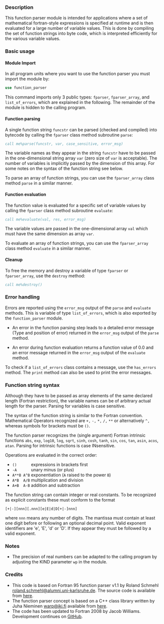 ### Description

This function parser module is intended for applications where a set of
mathematical fortran-style expressions is specified at runtime and is
then evaluated for a large number of variable values. This is done by
compiling the set of function strings into byte code, which is
interpreted efficiently for the various variable values.

### Basic usage

#### Module Import

In all program units where you want to use the function parser
you must import the module by:

```fortran
use function_parser
```

This command imports only 3 public types: `fparser`, `fparser_array`, and
`list_of_errors`, which are explained in the following. The remainder of the
module is hidden to the calling program.

#### Function parsing

A single function string `funcstr` can be parsed (checked and compiled) into
bytecode by calling the `fparser` class method subroutine `parse`:

```fortran
call me%parse(funcstr, var, case_sensitive, error_msg)
```

The variable names as they appear in the string `funcstr` have to be passed
in the one-dimensional string array `var` (zero size of `var` is acceptable).
The number of variables is implicitly passed by the dimension of this array.
For some notes on the syntax of the function string see below.

To parse an array of function strings, you can use the `fparser_array` class
method `parse` in a similar manner.

#### Function evaluation

The function value is evaluated for a specific set of variable values
by calling the `fparser` class method subroutine `evaluate`:

```fortran
call me%evaluate(val, res, error_msg)
```

The variable values are passed in the one-dimensional array `val` which must
have the same dimension as array `var`.

To evaluate an array of function strings, you can use the `fparser_array` class
method `evaluate` in a similar manner.

#### Cleanup

To free the memory and destroy a variable of type `fparser` or `fparser_array`,
use the `destroy` method:

```fortran
call me%destroy()
```

### Error handling

Errors are reported using the `error_msg` output of the `parse` and `evaluate`
methods. This is variable of type `list_of_errors`, which is also exported
by the `function_parser` module.

* An error in the function parsing step leads to a detailed error message
(Type and position of error) returned in the `error_msg` output of the
`parse` method.

* An error during function evaluation returns a function value of 0.0 and
an error message returned in the `error_msg` output of the
`evaluate` method.

To check if a `list_of_errors` class contains a message, use the
`has_errors` method.
The `print` method can also be used to print the error messages.

### Function string syntax

Although they have to be passed as array elements of the same declared
length (Fortran restriction), the variable names can be of arbitrary
actual length for the parser. Parsing for variables is case sensitive.

The syntax of the function string is similar to the Fortran convention.
Mathematical Operators recognized are `+,` `-,` `*,` `/,` `**` or alternatively `^,`
whereas symbols for brackets must be `()`.

The function parser recognizes the (single argument) Fortran intrinsic
functions `abs`, `exp`, `log10`, `log`, `sqrt`, `sinh`, `cosh`, `tanh`,
`sin`, `cos`, `tan`, `asin`, `acos`, `atan`. Parsing for intrinsic
functions is case INsensitive.

Operations are evaluated in the correct order:

* `()      `    expressions in brackets first
* `-A      `    unary minus (or plus)
* `A**B A^B`    exponentiation (`A` raised to the power `B`)
* `A*B  A/B`    multiplication and division
* `A+B  A-B`    addition and subtraction

The function string can contain integer or real constants. To be recognized
as explicit constants these must conform to the format

`[+|-][nnn][.nnn][e|E|d|D[+|-]nnn]`

where `nnn` means any number of digits. The mantissa must contain at least
one digit before or following an optional decimal point. Valid exponent
identifiers are 'e', 'E', 'd' or 'D'. If they appear they must be followed
by a valid exponent.

### Notes

* The precision of real numbers can be adapted to the calling program by
  adjusting the KIND parameter `wp` in the module.

### Credits

* This code is based on Fortran 95 function parser v1.1 by Roland Schmehl
  <roland.schmehl@alumni.uni-karlsruhe.de>. The source code is available
  from [here](http://fparser.sourceforge.net).
* The function parser concept is based on a C++ class library written by
  Juha Nieminen <warp@iki.fi> available from [here](http://warp.povusers.org/FunctionParser/).
* The code has been updated to Fortran 2008 by Jacob Williams. Development
  continues on [GitHub](https://github.com/jacobwilliams/fortran_function_parser).
